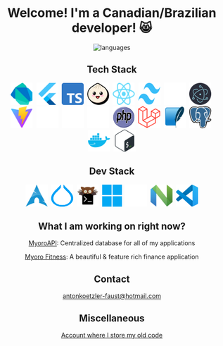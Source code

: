 <h1 align='center'>Welcome! I'm a Canadian/Brazilian developer! 😸</h1>

<p align='center'>
  <img
    src='https://github-readme-stats.vercel.app/api/top-langs/?username=antonkoetzler&theme=tokyonight&show_icons=true&hide_border=false&layout=compact'
    alt='languages'
    height=200
  />
</p>

<h2 align='center'>Tech Stack</h2>
<p align='center'>
  <img src='images/dart.svg' width=50 height=50 alt='Dart' title='Dart' />&nbsp;
  <img src='images/flutter.svg' width=50 height=50 alt='Flutter' title='Flutter' />&nbsp;
  <img src='images/typescript.svg' width=50 height=50 alt='TypeScript' title='TypeScript' />&nbsp;
  <img src='images/bun.svg' width=50 height=50 alt='Bun' title='Bun' />&nbsp;
  <img src='images/react.svg' width=50 height=50 alt='React' title='React' />&nbsp;
  <img src='images/tailwind.svg' width=50 height=50 alt='Tailwind' title='Tailwind' />&nbsp;
  <img src='images/shadcn.svg' width=50 height=50 alt='shadcn' title='shadcn' />&nbsp;
  <img src='images/electron.svg' width=50 height=50 alt='Electron' title='Electron' />&nbsp;
  <img src='images/vite.svg' width=50 height=50 alt='Vite' title='Vite' />&nbsp;
  <img src='images/next.svg' width=50 height=50 alt='Next' alt='Next' />&nbsp;
  <img src='images/expo-js.svg' width=50 height=50 alt='Expo' title='Expo' />&nbsp;
  <img src='images/lynx.svg' width=50 height=50 alt='Lynx' title='Lynx' />&nbsp;
  <img src='images/php.svg' width=50 height=50 alt='PHP' title='PHP' />&nbsp;
  <img src='images/laravel.svg' width=50 height=50 alt='Laravel' title='Laravel' />&nbsp;
  <img src='images/sqlite.svg' width=50 height=50 alt='SQLite' title='SQLite' />&nbsp;
  <img src='images/postgres.svg' width=50 height=50 alt='PostgreSQL' title='PostgreSQL' />&nbsp;
  <img src='images/docker.svg' width=50 height=50 alt='Docker' title='Docker' />&nbsp;
  <img src='images/bash.svg' width=50 height=50 alt='Bash' title='Bash' />
</p>

<h2 align='center'>Dev Stack</h2>
<p align='center'>
  <img src='images/arch.svg' width=50 height=50 alt='Arch' title='Arch' />&nbsp;
  <img src='images/hyprland.svg' width=50 height=50 alt='Hyprland' title='Hyprland' />&nbsp;
  <img src='images/kitty.png' width=50 height=50 alt='Kitty' title='Kitty' />&nbsp;
  <img src='images/windows11.svg' width=45 height=50 alt='Windows' title='Windows' />&nbsp;
  <img src='images/mac-os.svg' width=50 height=50 alt='macOS' title='macOS' />&nbsp;
  <img src='images/neovim.svg' width=50 height=50 alt='Neovim' title='Neovim' />&nbsp;
  <img src='images/vscode.svg' width=50 height=50 alt='VS Code' title='VS Code' />
</p>

<h2 align='center'>What I am working on right now?</h2>
<p align='center'><a href='https://github.com/antonkoetzler/myoro_api'>MyoroAPI</a>: Centralized database for all of my applications</p>
<p align='center'><a href='https://github.com/antonkoetzler/MyoroFitness'>Myoro Fitness</a>: A beautiful & feature rich finance application</p>

<h2 align='center'>Contact</h2>
<p align='center'><a href='mailto:antonkoetzler-faust@hotmail.com'>antonkoetzler-faust@hotmail.com</a></p>

<h2 align='center'>Miscellaneous</h2>
<p align='center'><a href='https://github.com/antonkoetzler-archive' align='center'>Account where I store my old code</a></p>
